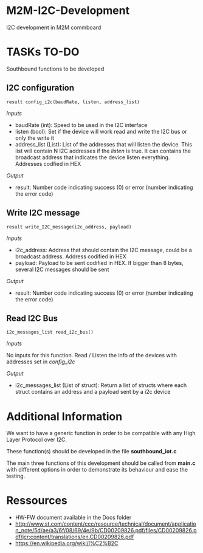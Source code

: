 # M2M-I2C-Development
I2C development in M2M commboard

# TASKs TO-DO

Southbound functions to be developed

## I2C configuration

`result config_i2c(baudRate, listen, address_list)`

*Inputs*

* baudRate (int): Speed to be used in the I2C interface
* listen (bool): Set if the device will work read and write the I2C bus or only the write it
* address_list (List): List of the addresses that will listen the device. This list will contain N I2C addresses if the _listen_ is true. It can contains the broadcast address that indicates the device listen everything. Addresses codfied in HEX

*Output*

* result: Number code indicating success (0) or error (number indicating the error code)

## Write I2C message

`result write_I2C_message(i2c_address, payload)`

*Inputs*

* i2c_address: Address that should contain the I2C message, could be a broadcast address. Address codified in HEX
* payload: Payload to be sent codified in HEX. If bigger than 8 bytes, several I2C messages should be sent


*Output*

* result: Number code indicating success (0) or error (number indicating the error code)


## Read I2C Bus

`i2c_messages_list read_i2c_bus()`

*Inputs*

No inputs for this function. Read / Listen the info of the devices with addresses set in _config_i2c_

*Output*

* i2c_messages_list (List of struct): Return a list of structs where each struct contains an address and a payload sent by a i2c device 


# Additional Information

We want to have a generic function in order to be compatible with any High Layer Protocol over I2C.

These function(s) should be developed in the file **southbound_iot.c**

The main three functions of this development should be called from **main.c** with different options in order to demonstrate its behaviour and ease the testing.  

# Ressources

* HW-FW document available in the Docs folder
* http://www.st.com/content/ccc/resource/technical/document/application_note/5d/ae/a3/6f/08/69/4e/9b/CD00209826.pdf/files/CD00209826.pdf/jcr:content/translations/en.CD00209826.pdf
* https://en.wikipedia.org/wiki/I%C2%B2C
